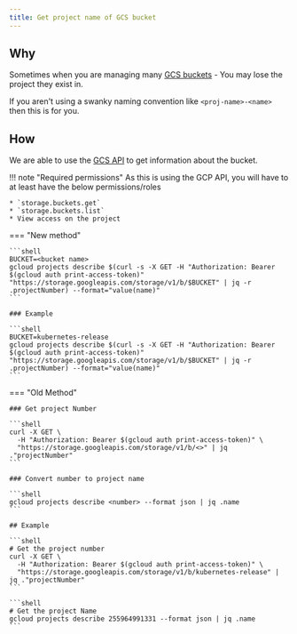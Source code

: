 ```yaml
---
title: Get project name of GCS bucket
---
```


## Why

Sometimes when you are managing many [GCS buckets](https://cloud.google.com/storage) - You may lose the project they exist in.

If you aren't using a swanky naming convention like `<proj-name>-<name>` then this is for you.

## How

We are able to use the [GCS API](https://cloud.google.com/storage/docs/json_api) to get information about the bucket.

!!! note "Required permissions"
    As this is using the GCP API, you will have to at least have the below permissions/roles

    * `storage.buckets.get`
    * `storage.buckets.list`
    * View access on the project

=== "New method"

    ```shell
    BUCKET=<bucket name>
    gcloud projects describe $(curl -s -X GET -H "Authorization: Bearer $(gcloud auth print-access-token)" "https://storage.googleapis.com/storage/v1/b/$BUCKET" | jq -r .projectNumber) --format="value(name)"
    ```

    ### Example

    ```shell
    BUCKET=kubernetes-release
    gcloud projects describe $(curl -s -X GET -H "Authorization: Bearer $(gcloud auth print-access-token)" "https://storage.googleapis.com/storage/v1/b/$BUCKET" | jq -r .projectNumber) --format="value(name)"
    ```

=== "Old Method"

    ### Get project Number

    ```shell
    curl -X GET \
      -H "Authorization: Bearer $(gcloud auth print-access-token)" \
      "https://storage.googleapis.com/storage/v1/b/<>" | jq ."projectNumber"
    ```

    ### Convert number to project name

    ```shell
    gcloud projects describe <number> --format json | jq .name
    ```

    ## Example

    ```shell
    # Get the project number
    curl -X GET \
      -H "Authorization: Bearer $(gcloud auth print-access-token)" \
      "https://storage.googleapis.com/storage/v1/b/kubernetes-release" | jq ."projectNumber"
    ```

    ```shell
    # Get the project Name
    gcloud projects describe 255964991331 --format json | jq .name
    ```
